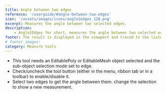 ```yaml
---
title: Angle between two edges
reference: '/userguide/#angle-between-two-edges'
icon: '/assets/images/icons/angle2edges_128.png'
excerpt: Measures the angle between two selected edges.
description:
    - Angle2Edges for short, measures the angle between two selected edges.
footer: The result is displayed in the viewport and traced to the listener.
# footer_images:
category: Measure tools
---
```


* This tool needs an EditablePoly or EditableMesh object selected and the sub-object selection mode set to edge.
* Check/uncheck the tool button (either in the menu, ribbon tab or in a toolbar) to enable/disable it.
* Select two edges to get the angle between them. change the selection to show a new measurement.
